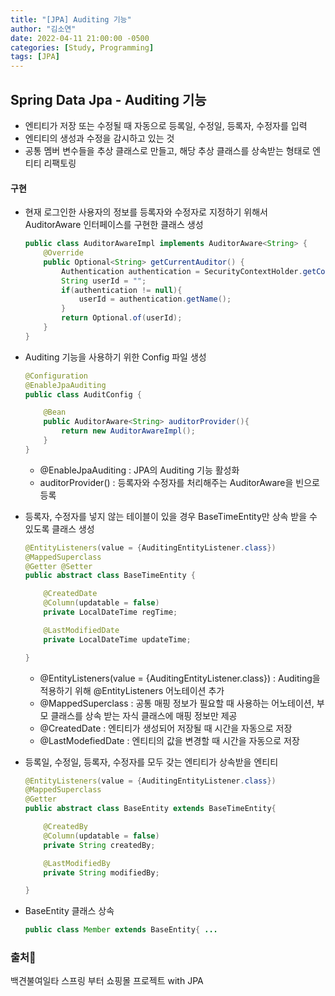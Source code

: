 ```yaml
---
title: "[JPA] Auditing 기능"
author: "김소연"
date: 2022-04-11 21:00:00 -0500
categories: [Study, Programming]
tags: [JPA]
---
```




## Spring Data Jpa - Auditing 기능

- 엔티티가 저장 또는 수정될 때 자동으로 등록일, 수정일, 등록자, 수정자를 입력
- 엔티티의 생성과 수정을 감시하고 있는 것
- 공통 멤버 변수들을 추상 클래스로 만들고, 해당 추상 클래스를 상속받는 형태로 엔티티 리팩토링



#### 구현

- 현재 로그인한 사용자의 정보를 등록자와 수정자로 지정하기 위해서 AuditorAware 인터페이스를 구현한 클래스 생성

  ```java
  public class AuditorAwareImpl implements AuditorAware<String> {
      @Override
      public Optional<String> getCurrentAuditor() {
          Authentication authentication = SecurityContextHolder.getContext().getAuthentication();
          String userId = "";
          if(authentication != null){
              userId = authentication.getName();
          }
          return Optional.of(userId);
      }
  }
  ```

- Auditing 기능을 사용하기 위한 Config 파일 생성

  ```java
  @Configuration
  @EnableJpaAuditing
  public class AuditConfig {
  
      @Bean
      public AuditorAware<String> auditorProvider(){
          return new AuditorAwareImpl();
      }
  }
  ```

  - @EnableJpaAuditing : JPA의 Auditing 기능 활성화
  - auditorProvider() : 등록자와 수정자를 처리해주는 AuditorAware을 빈으로 등록

- 등록자, 수정자를 넣지 않는 테이블이 있을 경우 BaseTimeEntity만 상속 받을 수 있도록 클래스 생성

  ```java
  @EntityListeners(value = {AuditingEntityListener.class})
  @MappedSuperclass
  @Getter @Setter
  public abstract class BaseTimeEntity {
  
      @CreatedDate
      @Column(updatable = false)
      private LocalDateTime regTime;
  
      @LastModifiedDate
      private LocalDateTime updateTime;
  
  }
  ```

  - @EntityListeners(value = {AuditingEntityListener.class}) : Auditing을 적용하기 위해 @EntityListeners 어노테이션 추가
  - @MappedSuperclass : 공통 매핑 정보가 필요할 때 사용하는 어노테이션, 부모 클래스를 상속 받는 자식 클래스에 매핑 정보만 제공
  - @CreatedDate : 엔티티가 생성되어 저장될 때 시간을 자동으로 저장
  - @LastModefiedDate : 엔티티의 값을 변경할 때 시간을 자동으로 저장

- 등록일, 수정일, 등록자, 수정자를 모두 갖는 엔티티가 상속받을 엔티티

  ```java
  @EntityListeners(value = {AuditingEntityListener.class})
  @MappedSuperclass
  @Getter
  public abstract class BaseEntity extends BaseTimeEntity{
  
      @CreatedBy
      @Column(updatable = false)
      private String createdBy;
  
      @LastModifiedBy
      private String modifiedBy;
  
  }
  ```

- BaseEntity 클래스 상속

  ```java
  public class Member extends BaseEntity{ ...
  ```




### 출처📎

백견불여일타 스프링 부터 쇼핑몰 프로젝트 with JPA